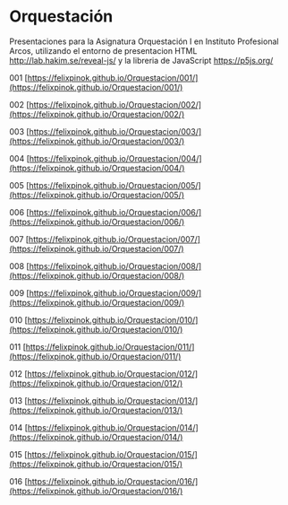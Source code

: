 # Orquestación
Presentaciones para la Asignatura Orquestación I en Instituto Profesional Arcos, utilizando el entorno de presentacion HTML http://lab.hakim.se/reveal-js/ y la libreria de JavaScript https://p5js.org/

001 [https://felixpinok.github.io/Orquestacion/001/](https://felixpinok.github.io/Orquestacion/001/)

002 [https://felixpinok.github.io/Orquestacion/002/](https://felixpinok.github.io/Orquestacion/002/)

003 [https://felixpinok.github.io/Orquestacion/003/](https://felixpinok.github.io/Orquestacion/003/)

004 [https://felixpinok.github.io/Orquestacion/004/](https://felixpinok.github.io/Orquestacion/004/)

005 [https://felixpinok.github.io/Orquestacion/005/](https://felixpinok.github.io/Orquestacion/005/)

006 [https://felixpinok.github.io/Orquestacion/006/](https://felixpinok.github.io/Orquestacion/006/)

007 [https://felixpinok.github.io/Orquestacion/007/](https://felixpinok.github.io/Orquestacion/007/)

008 [https://felixpinok.github.io/Orquestacion/008/](https://felixpinok.github.io/Orquestacion/008/)

009 [https://felixpinok.github.io/Orquestacion/009/](https://felixpinok.github.io/Orquestacion/009/)

010 [https://felixpinok.github.io/Orquestacion/010/](https://felixpinok.github.io/Orquestacion/010/)

011 [https://felixpinok.github.io/Orquestacion/011/](https://felixpinok.github.io/Orquestacion/011/)

012 [https://felixpinok.github.io/Orquestacion/012/](https://felixpinok.github.io/Orquestacion/012/)

013 [https://felixpinok.github.io/Orquestacion/013/](https://felixpinok.github.io/Orquestacion/013/)

014 [https://felixpinok.github.io/Orquestacion/014/](https://felixpinok.github.io/Orquestacion/014/)

015 [https://felixpinok.github.io/Orquestacion/015/](https://felixpinok.github.io/Orquestacion/015/)

016 [https://felixpinok.github.io/Orquestacion/016/](https://felixpinok.github.io/Orquestacion/016/)
